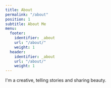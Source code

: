 ```yaml
---
title: About
permalink: "/about"
position: 1
subtitle: About Me
menu:
  footer:
    identifier: _about
    url: "/about/"
    weight: 1
  header:
    identifier: _about
    url: "/about/"
    weight: 1
---
```


I'm a creative, telling stories and sharing beauty.
